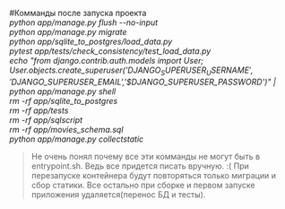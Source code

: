 #Комманды после запуска проекта  
*python app/manage.py flush --no-input*  
*python app/manage.py migrate*  
*python app/sqlite_to_postgres/load_data.py*  
*pytest app/tests/check_consistency/test_load_data.py*  
*echo "from django.contrib.auth.models import User; User.objects.create_superuser('$DJANGO_SUPERUSER_USERNAME','$DJANGO_SUPERUSER_EMAIL','$DJANGO_SUPERUSER_PASSWORD')" | python app/manage.py shell*  
*rm -rf app/sqlite_to_postgres*  
*rm -rf app/tests*  
*rm -rf app/sqlscript*  
*rm -rf app/movies_schema.sql*  
*python app/manage.py collectstatic*  

>Не очень понял почему все эти комманды не могут быть в entrypoint.sh. Ведь все придется писать вручную. :(
>При перезапуске контейнера будут повторяться только миграции и сбор статики. Все остально при сборке и первом запуске приложения удаляется(перенос БД и тесты).